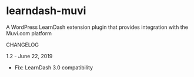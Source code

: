 # learndash-muvi
A WordPress LearnDash extension plugin that provides integration with the Muvi.com platform

CHANGELOG

1.2 - June 22, 2019
- Fix: LearnDash 3.0 compatibility
